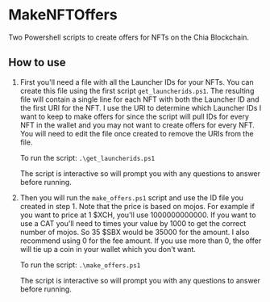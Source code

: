 # MakeNFTOffers
Two Powershell scripts to create offers for NFTs on the Chia Blockchain. 

## How to use

1. First you'll need a file with all the Launcher IDs for your NFTs. You can create this file using the first script `get_launcherids.ps1`. The resulting file will contain a single line for each NFT with both the Launcher ID and the first URI for the NFT. I use the URI to determine which Launcher IDs I want to keep to make offers for since the script will pull IDs for every NFT in the wallet and you may not want to create offers for every NFT. You will need to edit the file once created to remove the URIs from the file. 

	To run the script:  `.\get_launcherids.ps1`
	
	The script is interactive so will prompt you with any questions to answer before running.

2. Then you will run the `make_offers.ps1` script and use the ID file you created in step 1. Note that the price is based on mojos. For example if you want to price at 1 $XCH, you'll use 1000000000000. If you want to use a CAT you'll need to times your value by 1000 to get the correct number of mojos. So 35 $SBX would be 35000 for the amount. I also recommend using 0 for the fee amount. If you use more than 0, the offer will tie up a coin in your wallet which you don't want.

	To run the script:  `.\make_offers.ps1`
	
	The script is interactive so will prompt you with any questions to answer before running.
